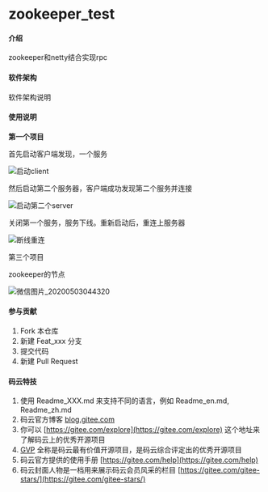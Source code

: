 # zookeeper_test

#### 介绍
zookeeper和netty结合实现rpc

#### 软件架构
软件架构说明

#### 使用说明

**第一个项目**

首先启动客户端发现，一个服务

![启动client](https://gitee.com/chenyuhua321/zookeeper_test/raw/master/img/%E5%90%AF%E5%8A%A8client.gif)

然后启动第二个服务器，客户端成功发现第二个服务并连接

![启动第二个server](https://gitee.com/chenyuhua321/zookeeper_test/raw/master/img/%E5%90%AF%E5%8A%A8%E7%AC%AC%E4%BA%8C%E4%B8%AAserver.gif)

关闭第一个服务，服务下线。重新启动后，重连上服务器

![断线重连](https://gitee.com/chenyuhua321/zookeeper_test/blob/master/img/%E6%96%AD%E7%BA%BF%E9%87%8D%E8%BF%9E.gif)



第三个项目

zookeeper的节点

![微信图片_20200503044320](https://gitee.com/chenyuhua321/zookeeper_test/blob/master/img/%E5%BE%AE%E4%BF%A1%E5%9B%BE%E7%89%87_20200503044320.png)

#### 参与贡献

1.  Fork 本仓库
2.  新建 Feat_xxx 分支
3.  提交代码
4.  新建 Pull Request


#### 码云特技

1.  使用 Readme\_XXX.md 来支持不同的语言，例如 Readme\_en.md, Readme\_zh.md
2.  码云官方博客 [blog.gitee.com](https://blog.gitee.com)
3.  你可以 [https://gitee.com/explore](https://gitee.com/explore) 这个地址来了解码云上的优秀开源项目
4.  [GVP](https://gitee.com/gvp) 全称是码云最有价值开源项目，是码云综合评定出的优秀开源项目
5.  码云官方提供的使用手册 [https://gitee.com/help](https://gitee.com/help)
6.  码云封面人物是一档用来展示码云会员风采的栏目 [https://gitee.com/gitee-stars/](https://gitee.com/gitee-stars/)
